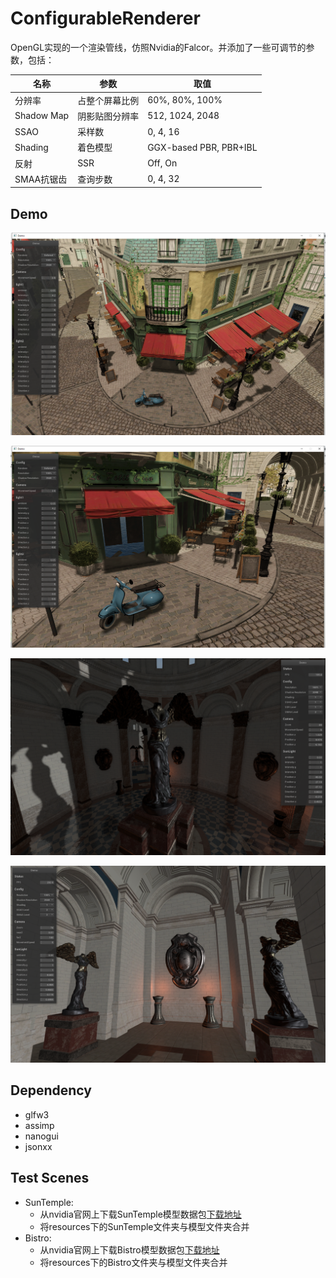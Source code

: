 # ConfigurableRenderer

OpenGL实现的一个渲染管线，仿照Nvidia的Falcor。并添加了一些可调节的参数，包括：

| 名称       | 参数           | 取值                   |
| ---------- | -------------- | ---------------------- |
| 分辨率     | 占整个屏幕比例 | 60%, 80%, 100%         |
| Shadow Map | 阴影贴图分辨率 | 512, 1024, 2048        |
| SSAO       | 采样数         | 0, 4, 16               |
| Shading    | 着色模型       | GGX-based PBR, PBR+IBL |
| 反射       | SSR            | Off, On                |
| SMAA抗锯齿 | 查询步数       | 0, 4, 32               |

## Demo

![](src/1.png)

![](src/2.png)

![](src/3.png)

![](src/4.png)

## Dependency

- glfw3
- assimp
- nanogui
- jsonxx

## Test Scenes

- SunTemple: 
  - 从nvidia官网上下载SunTemple模型数据包[下载地址](https://developer.nvidia.com/sun-temple)
  - 将resources下的SunTemple文件夹与模型文件夹合并
- Bistro:
  - 从nvidia官网上下载Bistro模型数据包[下载地址](https://developer.nvidia.com/bistro)
  - 将resources下的Bistro文件夹与模型文件夹合并